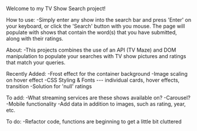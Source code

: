 Welcome to my TV Show Search project! 

How to use: 
-Simply enter any show into the search bar and press 'Enter' on your keyboard, or click the 'Search' button with you mouse. The page will populate with shows that contain the word(s) that you have submitted, along with their ratings.

About:
-This projects combines the use of an API (TV Maze) and DOM manipulation to populate your searches with TV show pictures and ratings that match your queries.

Recently Added:
-Frost effect for the container background
-Image scaling on hover effect
-CSS Styling & Fonts --- individual cards, hover effects, transition
-Solution for 'null' ratings

To add:
-What streaming services are these shows available on?
-Carousel?
-Mobile functionality
-Add data in addition to images, such as rating, year, etc.

To do:
-Refactor code, functions are beginning to get a little bit cluttered